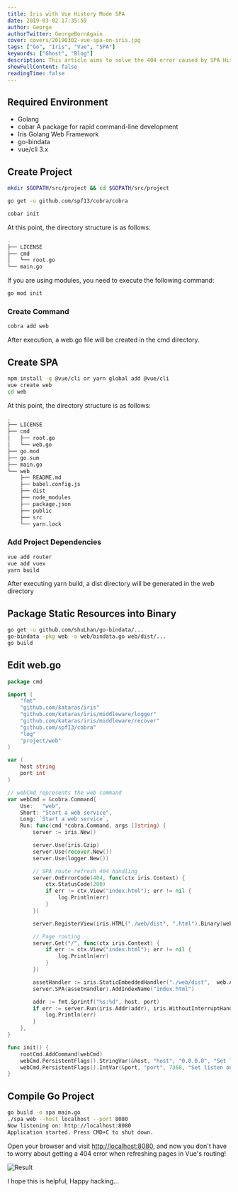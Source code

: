 ```yaml
---
title: Iris with Vue History Mode SPA
date: 2019-03-02 17:35:59
author: George
authorTwitter: GeorgeBornAgain
cover: covers/20190302-vue-spa-on-iris.jpg
tags: ["Go", "Iris", "Vue", "SPA"]
keywords: ["Ghost", "Blog"]
description: This article aims to solve the 404 error caused by SPA History routing mode when refreshing frontend route pages, and how to package frontend project resources into executable binary files.
showFullContent: false
readingTime: false
---
```


## Required Environment

* Golang
* cobar     A package for rapid command-line development
* Iris      Golang Web Framework
* go-bindata
* vue/cli 3.x

## Create Project

```bash Creating project directory
mkdir $GOPATH/src/project && cd $GOPATH/src/project
```

```bash Install cobra
go get -u github.com/spf13/cobra/cobra
```

```bash Initialize project
cobar init
```

At this point, the directory structure is as follows:
```bash
.
├── LICENSE
├── cmd
│   └── root.go
└── main.go
```
If you are using modules, you need to execute the following command:

```bash
go mod init
```

### Create Command

```bash
cobra add web
```

After execution, a web.go file will be created in the cmd directory.

## Create SPA

```bash
npm install -g @vue/cli or yarn global add @vue/cli
vue create web
cd web
```
At this point, the directory structure is as follows:

```bash
.
├── LICENSE
├── cmd
│   ├── root.go
│   └── web.go
├── go.mod
├── go.sum
├── main.go
└── web
    ├── README.md
    ├── babel.config.js
    ├── dist
    ├── node_modules
    ├── package.json
    ├── public
    ├── src
    └── yarn.lock
```

### Add Project Dependencies

```bash
vue add router
vue add vuex
yarn build
```
After executing yarn build, a dist directory will be generated in the web directory

## Package Static Resources into Binary

```bash
go get -u github.com/shuLhan/go-bindata/...
go-bindata -pkg web -o web/bindata.go web/dist/...
go build
```

## Edit web.go

```go
package cmd

import (
	"fmt"
	"github.com/kataras/iris"
	"github.com/kataras/iris/middleware/logger"
	"github.com/kataras/iris/middleware/recover"
	"github.com/spf13/cobra"
	"log"
	"project/web"
)

var (
	host string
	port int
)

// webCmd represents the web command
var webCmd = &cobra.Command{
	Use:   "web",
	Short: "Start a web service",
	Long: `Start a web service`,
	Run: func(cmd *cobra.Command, args []string) {
		server := iris.New()

		server.Use(iris.Gzip)
		server.Use(recover.New())
		server.Use(logger.New())

		// SPA route refresh 404 handling
		server.OnErrorCode(404, func(ctx iris.Context) {
			ctx.StatusCode(200)
			if err := ctx.View("index.html"); err != nil {
				log.Println(err)
			}
		})

		server.RegisterView(iris.HTML("./web/dist", ".html").Binary(web.Asset, web.AssetNames))

		// Page routing
		server.Get("/", func(ctx iris.Context) {
			if err := ctx.View("index.html"); err != nil {
				log.Println(err)
			}
		})

		assetHandler := iris.StaticEmbeddedHandler("./web/dist",  web.Asset,  web.AssetNames, false)
		server.SPA(assetHandler).AddIndexName("index.html")

		addr := fmt.Sprintf("%s:%d", host, port)
		if err := server.Run(iris.Addr(addr), iris.WithoutInterruptHandler); err != nil {
			log.Println(err)
		}
	},
}

func init() {
	rootCmd.AddCommand(webCmd)
	webCmd.PersistentFlags().StringVar(&host, "host", "0.0.0.0", "Set listen on IP")
	webCmd.PersistentFlags().IntVar(&port, "port", 7368, "Set listen on port")
}
```

## Compile Go Project

```bash
go build -o spa main.go
./spa web --host localhost --port 8080
Now listening on: http://localhost:8080
Application started. Press CMD+C to shut down.
```
Open your browser and visit [http://localhost:8080](http://localhost:8080), and now you don't have to worry about getting a 404 error when refreshing pages in Vue's routing!

![Result](/article/iris-vue-spa.jpg)

I hope this is helpful, Happy hacking...